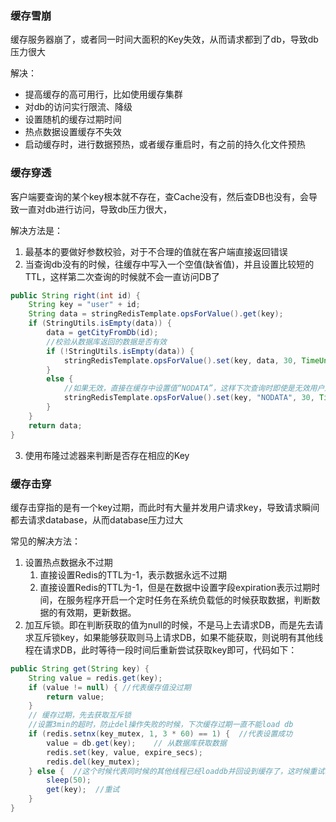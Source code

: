 ### 缓存雪崩
缓存服务器崩了，或者同一时间大面积的Key失效，从而请求都到了db，导致db压力很大

解决：
- 提高缓存的高可用行，比如使用缓存集群
- 对db的访问实行限流、降级
- 设置随机的缓存过期时间
- 热点数据设置缓存不失效
- 启动缓存时，进行数据预热，或者缓存重启时，有之前的持久化文件预热

### 缓存穿透
客户端要查询的某个key根本就不存在，查Cache没有，然后查DB也没有，会导致一直对db进行访问，导致db压力很大，

解决方法是：
1. 最基本的要做好参数校验，对于不合理的值就在客户端直接返回错误
2. 当查询db没有的时候，往缓存中写入一个空值(缺省值)，并且设置比较短的TTL，这样第二次查询的时候就不会一直访问DB了

```java
public String right(int id) {
    String key = "user" + id;
    String data = stringRedisTemplate.opsForValue().get(key);
    if (StringUtils.isEmpty(data)) {
        data = getCityFromDb(id);
        //校验从数据库返回的数据是否有效
        if (!StringUtils.isEmpty(data)) {
            stringRedisTemplate.opsForValue().set(key, data, 30, TimeUnit.SECONDS);
        }
        else {
            //如果无效，直接在缓存中设置值“NODATA”，这样下次查询时即使是无效用户还是可以命中缓存
            stringRedisTemplate.opsForValue().set(key, "NODATA", 30, TimeUnit.SECONDS);
        }
    }
    return data;
}
```

3. 使用布隆过滤器来判断是否存在相应的Key

### 缓存击穿
缓存击穿指的是有一个key过期，而此时有大量并发用户请求key，导致请求瞬间都去请求database，从而database压力过大

常见的解决方法：
1. 设置热点数据永不过期
   1. 直接设置Redis的TTL为-1，表示数据永远不过期
   2. 直接设置Redis的TTL为-1，但是在数据中设置字段expiration表示过期时间，在服务程序开启一个定时任务在系统负载低的时候获取数据，判断数据的有效期，更新数据。
2. 加互斥锁。即在判断获取的值为null的时候，不是马上去请求DB，而是先去请求互斥锁key，如果能够获取则马上请求DB，如果不能获取，则说明有其他线程在请求DB，此时等待一段时间后重新尝试获取key即可，代码如下：
```java
public String get(String key) {
    String value = redis.get(key);
    if (value != null) { //代表缓存值没过期
        return value;
    }
    // 缓存过期，先去获取互斥锁
    //设置3min的超时，防止del操作失败的时候，下次缓存过期一直不能load db
    if (redis.setnx(key_mutex, 1, 3 * 60) == 1) {  //代表设置成功
        value = db.get(key);    // 从数据库获取数据
        redis.set(key, value, expire_secs);
        redis.del(key_mutex);
    } else {  //这个时候代表同时候的其他线程已经loaddb并回设到缓存了，这时候重试获取缓存值即可
        sleep(50);
        get(key);  //重试
    }
}
```